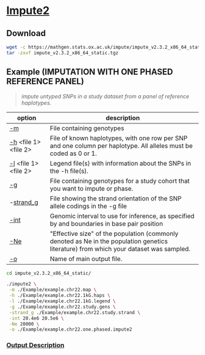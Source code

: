 # [Impute2](https://mathgen.stats.ox.ac.uk/impute/impute_v2.html)


## Download

```bash
wget -c https://mathgen.stats.ox.ac.uk/impute/impute_v2.3.2_x86_64_static.tgz
tar -zxvf impute_v2.3.2_x86_64_static.tgz
```


## Example (IMPUTATION WITH ONE PHASED REFERENCE PANEL)

> *impute untyped SNPs in a study dataset from a panel of reference haplotypes.*

| option                | description                                                                                                                            | 
|-----------------------|----------------------------------------------------------------------------------------------------------------------------------------| 
| [-m](https://mathgen.stats.ox.ac.uk/impute/impute_v2.html#-m) <file>             | File containing genotypes                                                                                                              | 
| [-h](https://mathgen.stats.ox.ac.uk/impute/impute_v2.html#-h) <file 1> <file 2>  | File of known haplotypes, with one row per SNP and one column per haplotype. All alleles must be coded as 0 or 1.                      | 
| [-l](https://mathgen.stats.ox.ac.uk/impute/impute_v2.html#-l) <file 1> <file 2>  | Legend file(s) with information about the SNPs in the -h file(s).                                                                      | 
| [-g](https://mathgen.stats.ox.ac.uk/impute/impute_v2.html#-g) <file>             | File containing genotypes for a study cohort that you want to impute or phase.                                                         | 
| -[strand_g](https://mathgen.stats.ox.ac.uk/impute/impute_v2.html#-strand_g) <file>      | File showing the strand orientation of the SNP allele codings in the -g file                                                           | 
| [-int](https://mathgen.stats.ox.ac.uk/impute/impute_v2.html#-int) <lower> <upper>  | Genomic interval to use for inference, as specified by <lower> and <upper> boundaries in base pair position                            | 
| [-Ne](https://mathgen.stats.ox.ac.uk/impute/impute_v2.html#-ne) <int>             | "Effective size" of the population (commonly denoted as Ne in the population genetics literature) from which your dataset was sampled. | 
| [-o](https://mathgen.stats.ox.ac.uk/impute/impute_v2.html#-o)                    | Name of main output file.                                                                                                              | 



```bash
cd impute_v2.3.2_x86_64_static/

./impute2 \
 -m ./Example/example.chr22.map \
 -h ./Example/example.chr22.1kG.haps \
 -l ./Example/example.chr22.1kG.legend \
 -g ./Example/example.chr22.study.gens \
 -strand_g ./Example/example.chr22.study.strand \
 -int 20.4e6 20.5e6 \
 -Ne 20000 \
 -o ./Example/example.chr22.one.phased.impute2
```


### [Output Description](http://mathgen.stats.ox.ac.uk/impute/concordance_table_description.html)
